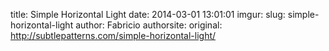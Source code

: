 title: Simple Horizontal Light
date: 2014-03-01 13:01:01
imgur: 
slug: simple-horizontal-light
author: Fabricio
authorsite: 
original: http://subtlepatterns.com/simple-horizontal-light/
